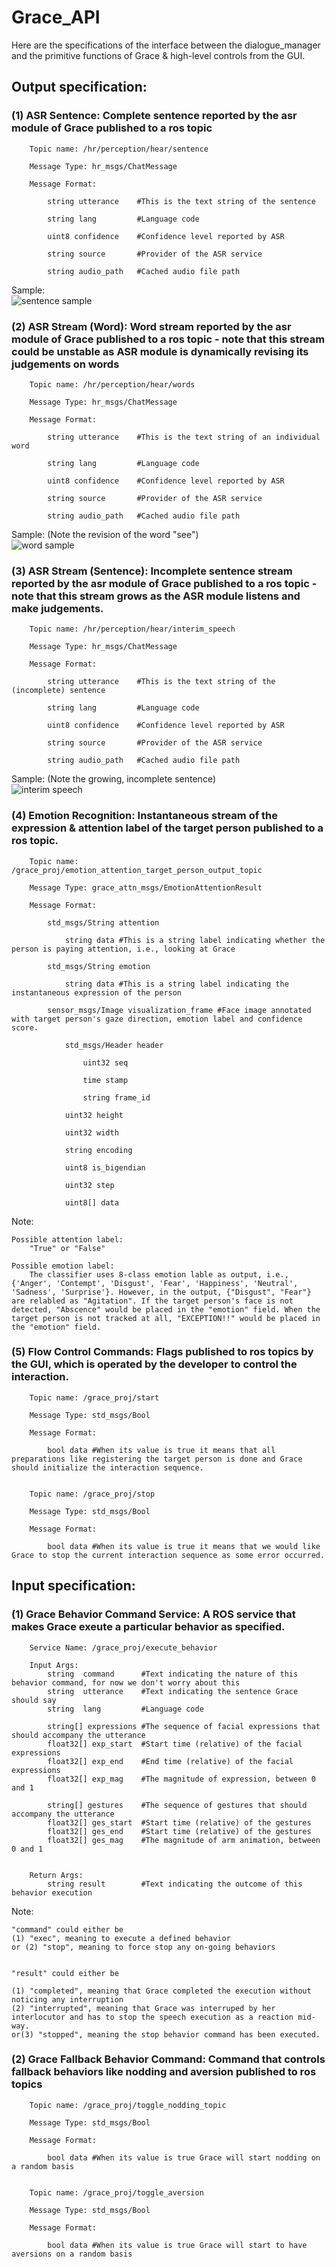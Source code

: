 # Grace_API


Here are the specifications of the interface between the dialogue_manager and the primitive functions of Grace & high-level controls from the GUI.


## Output specification: 

### (1) ASR Sentence: Complete sentence reported by the asr module of Grace published to a ros topic 

        Topic name: /hr/perception/hear/sentence 

        Message Type: hr_msgs/ChatMessage 

        Message Format: 

            string utterance    #This is the text string of the sentence 

            string lang         #Language code 
        
            uint8 confidence    #Confidence level reported by ASR 

            string source       #Provider of the ASR service 

            string audio_path   #Cached audio file path 

Sample: \
    ![sentence sample](/Images/sentence_sample.png)


### (2) ASR Stream (Word): Word stream reported by the asr module of Grace published to a ros topic - note that this stream could be unstable as ASR module is dynamically revising its judgements on words

        Topic name: /hr/perception/hear/words

        Message Type: hr_msgs/ChatMessage

        Message Format:

            string utterance    #This is the text string of an individual word 

            string lang         #Language code

            uint8 confidence    #Confidence level reported by ASR

            string source       #Provider of the ASR service

            string audio_path   #Cached audio file path 

Sample: (Note the revision of the word "see")\
    ![word sample](/Images/word_sample.png)



### (3) ASR Stream (Sentence): Incomplete sentence stream reported by the asr module of Grace published to a ros topic - note that this stream grows as the ASR module listens and make judgements.

        Topic name: /hr/perception/hear/interim_speech

        Message Type: hr_msgs/ChatMessage

        Message Format:

            string utterance    #This is the text string of the (incomplete) sentence 

            string lang         #Language code

            uint8 confidence    #Confidence level reported by ASR

            string source       #Provider of the ASR service

            string audio_path   #Cached audio file path 

Sample: (Note the growing, incomplete sentence)\
    ![interim speech](/Images/interim_speech_sample.png)




### (4) Emotion Recognition: Instantaneous stream of the expression & attention label of the target person published to a ros topic.

        Topic name: /grace_proj/emotion_attention_target_person_output_topic

        Message Type: grace_attn_msgs/EmotionAttentionResult

        Message Format:

            std_msgs/String attention

                string data #This is a string label indicating whether the person is paying attention, i.e., looking at Grace

            std_msgs/String emotion

                string data #This is a string label indicating the instantaneous expression of the person

            sensor_msgs/Image visualization_frame #Face image annotated with target person's gaze direction, emotion label and confidence score.

                std_msgs/Header header

                    uint32 seq

                    time stamp

                    string frame_id

                uint32 height

                uint32 width

                string encoding

                uint8 is_bigendian

                uint32 step

                uint8[] data
Note: 

    Possible attention label:
        "True" or "False"

    Possible emotion label:
        The classifier uses 8-class emotion lable as output, i.e., {'Anger', 'Contempt', 'Disgust', 'Fear', 'Happiness', 'Neutral', 'Sadness', 'Surprise'}. However, in the output, {"Disgust", "Fear"} are relabled as "Agitation". If the target person's face is not detected, "Abscence" would be placed in the "emotion" field. When the target person is not tracked at all, "EXCEPTION!!" would be placed in the "emotion" field.



### (5) Flow Control Commands: Flags published to ros topics by the GUI, which is operated by the developer to control the interaction.

        Topic name: /grace_proj/start

        Message Type: std_msgs/Bool

        Message Format:

            bool data #When its value is true it means that all preparations like registering the target person is done and Grace should initialize the interaction sequence.


        Topic name: /grace_proj/stop

        Message Type: std_msgs/Bool

        Message Format:

            bool data #When its value is true it means that we would like Grace to stop the current interaction sequence as some error occurred.









## Input specification:


### (1) Grace Behavior Command Service: A ROS service that makes Grace exeute a particular behavior as specified. 

        Service Name: /grace_proj/execute_behavior

        Input Args:
            string  command      #Text indicating the nature of this behavior command, for now we don't worry about this
            string  utterance    #Text indicating the sentence Grace should say
            string  lang         #Language code

            string[] expressions #The sequence of facial expressions that should accompany the utterance
            float32[] exp_start  #Start time (relative) of the facial expressions
            float32[] exp_end    #End time (relative) of the facial expressions
            float32[] exp_mag    #The magnitude of expression, between 0 and 1

            string[] gestures    #The sequence of gestures that should accompany the utterance
            float32[] ges_start  #Start time (relative) of the gestures
            float32[] ges_end    #Start time (relative) of the gestures
            float32[] ges_mag    #The magnitude of arm animation, between 0 and 1


        Return Args:
            string result        #Text indicating the outcome of this behavior execution

Note: 

    "command" could either be
    (1) "exec", meaning to execute a defined behavior
    or (2) "stop", meaning to force stop any on-going behaviors


    "result" could either be 

    (1) "completed", meaning that Grace completed the execution without noticing any interruption 
    (2) "interrupted", meaning that Grace was interruped by her interlocutor and has to stop the speech execution as a reaction mid-way.
    or(3) "stopped", meaning the stop behavior command has been executed.


### (2) Grace Fallback Behavior Command: Command that controls fallback behaviors like nodding and aversion published to ros topics


        Topic name: /grace_proj/toggle_nodding_topic

        Message Type: std_msgs/Bool

        Message Format:

            bool data #When its value is true Grace will start nodding on a random basis


        Topic name: /grace_proj/toggle_aversion

        Message Type: std_msgs/Bool

        Message Format:

            bool data #When its value is true Grace will start to have aversions on a random basis
































